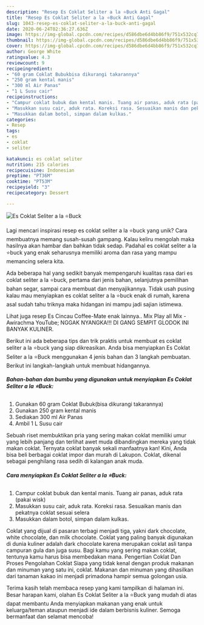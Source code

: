 ```yaml
---
description: "Resep Es Coklat Seliter a la ⭐Buck Anti Gagal"
title: "Resep Es Coklat Seliter a la ⭐Buck Anti Gagal"
slug: 1043-resep-es-coklat-seliter-a-la-buck-anti-gagal
date: 2020-06-24T02:36:27.636Z
image: https://img-global.cpcdn.com/recipes/d586dbe6d4bb86f9/751x532cq70/es-coklat-seliter-a-la-⭐buck-foto-resep-utama.jpg
thumbnail: https://img-global.cpcdn.com/recipes/d586dbe6d4bb86f9/751x532cq70/es-coklat-seliter-a-la-⭐buck-foto-resep-utama.jpg
cover: https://img-global.cpcdn.com/recipes/d586dbe6d4bb86f9/751x532cq70/es-coklat-seliter-a-la-⭐buck-foto-resep-utama.jpg
author: George White
ratingvalue: 4.3
reviewcount: 9
recipeingredient:
- "60 gram Coklat Bubukbisa dikurangi takarannya"
- "250 gram kental manis"
- "300 ml Air Panas"
- "1 L Susu cair"
recipeinstructions:
- "Campur coklat bubuk dan kental manis. Tuang air panas, aduk rata (pakai wisk)"
- "Masukkan susu cair, aduk rata. Koreksi rasa. Sesuaikan manis dan pekatnya coklat sesuai selera"
- "Masukkan dalam botol, simpan dalam kulkas."
categories:
- Resep
tags:
- es
- coklat
- seliter

katakunci: es coklat seliter 
nutrition: 215 calories
recipecuisine: Indonesian
preptime: "PT36M"
cooktime: "PT53M"
recipeyield: "3"
recipecategory: Dessert

---
```



![Es Coklat Seliter a la ⭐Buck](https://img-global.cpcdn.com/recipes/d586dbe6d4bb86f9/751x532cq70/es-coklat-seliter-a-la-⭐buck-foto-resep-utama.jpg)

Lagi mencari inspirasi resep es coklat seliter a la ⭐buck yang unik? Cara membuatnya memang susah-susah gampang. Kalau keliru mengolah maka hasilnya akan hambar dan bahkan tidak sedap. Padahal es coklat seliter a la ⭐buck yang enak seharusnya memiliki aroma dan rasa yang mampu memancing selera kita.

Ada beberapa hal yang sedikit banyak mempengaruhi kualitas rasa dari es coklat seliter a la ⭐buck, pertama dari jenis bahan, selanjutnya pemilihan bahan segar, sampai cara membuat dan menyajikannya. Tidak usah pusing kalau mau menyiapkan es coklat seliter a la ⭐buck enak di rumah, karena asal sudah tahu triknya maka hidangan ini mampu jadi sajian istimewa.

Lihat juga resep Es Cincau Coffee-Mate enak lainnya.. Mix Play all Mix - Awirachma YouTube; NGGAK NYANGKA!!! DI GANG SEMPIT GLODOK INI BANYAK KULINER.


Berikut ini ada beberapa tips dan trik praktis untuk membuat es coklat seliter a la ⭐buck yang siap dikreasikan. Anda bisa menyiapkan Es Coklat Seliter a la ⭐Buck menggunakan 4 jenis bahan dan 3 langkah pembuatan. Berikut ini langkah-langkah untuk membuat hidangannya.

<!--inarticleads1-->

##### Bahan-bahan dan bumbu yang digunakan untuk menyiapkan Es Coklat Seliter a la ⭐Buck:

1. Gunakan 60 gram Coklat Bubuk(bisa dikurangi takarannya)
1. Gunakan 250 gram kental manis
1. Sediakan 300 ml Air Panas
1. Ambil 1 L Susu cair


Sebuah riset membuktikan pria yang sering makan coklat memiliki umur yang lebih panjang dan terlihat awet muda dibandingkan mereka yang tidak makan coklat. Ternyata coklat banyak sekali manfaatnya kan! Kini, Anda bisa beli berbagai coklat impor dan murah di Lakupon. Coklat, dikenal sebagai penghilang rasa sedih di kalangan anak muda. 

<!--inarticleads2-->

##### Cara menyiapkan Es Coklat Seliter a la ⭐Buck:

1. Campur coklat bubuk dan kental manis. Tuang air panas, aduk rata (pakai wisk)
1. Masukkan susu cair, aduk rata. Koreksi rasa. Sesuaikan manis dan pekatnya coklat sesuai selera
1. Masukkan dalam botol, simpan dalam kulkas.


Coklat yang dijual di pasaran terbagi menjadi tiga, yakni dark chocolate, white chocolate, dan milk chocolate. Coklat yang paling banyak digunakan di dunia kuliner adalah dark chocolate karena merupakan coklat asli tanpa campuran gula dan juga susu. Bagi kamu yang sering makan coklat, tentunya kamu harus bisa membedakan mana. Pengertian Coklat Dan Proses Pengolahan Coklat Siapa yang tidak kenal dengan produk makanan dan minuman yang satu ini, coklat. Makanan dan minuman yang dihasilkan dari tanaman kakao ini menjadi primadona hampir semua golongan usia. 

Terima kasih telah membaca resep yang kami tampilkan di halaman ini. Besar harapan kami, olahan Es Coklat Seliter a la ⭐Buck yang mudah di atas dapat membantu Anda menyiapkan makanan yang enak untuk keluarga/teman ataupun menjadi ide dalam berbisnis kuliner. Semoga bermanfaat dan selamat mencoba!
